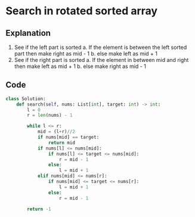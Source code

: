 # Search in rotated sorted array

## Explanation
1. See if the left part is sorted
    a. If the element is between the left sorted part then make right as mid - 1
    b. else make left as mid + 1
2. See if the right part is sorted
    a. If the element in between mid and right then make left as mid + 1
    b. else make right as mid - 1

## Code

```python
class Solution:
    def search(self, nums: List[int], target: int) -> int:
        l = 0
        r = len(nums) - 1

        while l <= r:
            mid = (l+r)//2
            if nums[mid] == target:
                return mid
            if nums[l] <= nums[mid]:
                if nums[l] <= target <= nums[mid]:
                    r = mid - 1
                else:
                    l = mid + 1
            elif nums[mid] <= nums[r]:
                if nums[mid] <= target <= nums[r]:
                    l = mid + 1
                else:
                    r = mid - 1
        
        return -1
```